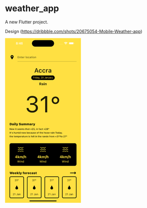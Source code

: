 # weather_app

A new Flutter project.

Design (https://dribbble.com/shots/20675054-Mobile-Weather-app)

<img  src="./ss/ss.png" width="250"/>
